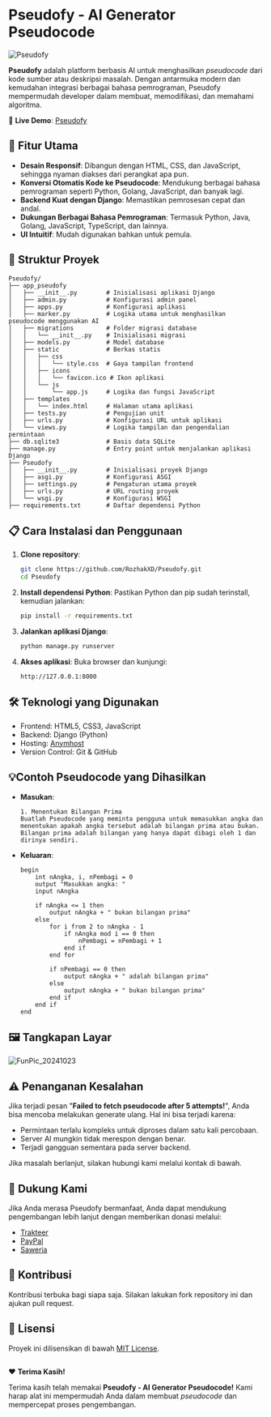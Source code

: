 # Pseudofy - AI Generator Pseudocode
![Pseudofy](https://github.com/user-attachments/assets/987fbe02-538c-43a3-bb0b-6ffd31ffbc9f)

**Pseudofy** adalah platform berbasis AI untuk menghasilkan _pseudocode_ dari kode sumber atau deskripsi masalah. Dengan antarmuka modern dan kemudahan integrasi berbagai bahasa pemrograman, Pseudofy mempermudah developer dalam membuat, memodifikasi, dan memahami algoritma.

🔗 **Live Demo**: [Pseudofy](https://pseudofy.rozhak.biz.id/)

## 🚀 Fitur Utama
- **Desain Responsif**: Dibangun dengan HTML, CSS, dan JavaScript, sehingga nyaman diakses dari perangkat apa pun.
- **Konversi Otomatis Kode ke Pseudocode**: Mendukung berbagai bahasa pemrograman seperti Python, Golang, JavaScript, dan banyak lagi.
- **Backend Kuat dengan Django**: Memastikan pemrosesan cepat dan andal.
- **Dukungan Berbagai Bahasa Pemrograman**: Termasuk Python, Java, Golang, JavaScript, TypeScript, dan lainnya.
- **UI Intuitif**: Mudah digunakan bahkan untuk pemula.

## 📂 Struktur Proyek
```plaintext
Pseudofy/
├── app_pseudofy
│   ├── __init__.py        # Inisialisasi aplikasi Django
│   ├── admin.py           # Konfigurasi admin panel
│   ├── apps.py            # Konfigurasi aplikasi
│   ├── marker.py          # Logika utama untuk menghasilkan pseudocode menggunakan AI
│   ├── migrations         # Folder migrasi database
│   │   └── __init__.py    # Inisialisasi migrasi
│   ├── models.py          # Model database
│   ├── static             # Berkas statis
│   │   ├── css
│   │   │   └── style.css  # Gaya tampilan frontend
│   │   ├── icons
│   │   │   └── favicon.ico # Ikon aplikasi
│   │   └── js
│   │       └── app.js     # Logika dan fungsi JavaScript
│   ├── templates
│   │   └── index.html     # Halaman utama aplikasi
│   ├── tests.py           # Pengujian unit
│   ├── urls.py            # Konfigurasi URL untuk aplikasi
│   └── views.py           # Logika tampilan dan pengendalian permintaan
├── db.sqlite3             # Basis data SQLite
├── manage.py              # Entry point untuk menjalankan aplikasi Django
├── Pseudofy
│   ├── __init__.py        # Inisialisasi proyek Django
│   ├── asgi.py            # Konfigurasi ASGI
│   ├── settings.py        # Pengaturan utama proyek
│   ├── urls.py            # URL routing proyek
│   └── wsgi.py            # Konfigurasi WSGI
├── requirements.txt       # Daftar dependensi Python
```

## 📋 Cara Instalasi dan Penggunaan
1. **Clone repository**:
    ```bash
    git clone https://github.com/RozhakXD/Pseudofy.git
    cd Pseudofy
    ```
2. **Install dependensi Python**: Pastikan Python dan pip sudah terinstall, kemudian jalankan:
    ```bash
    pip install -r requirements.txt
    ```
3. **Jalankan aplikasi Django**:
    ```bash
    python manage.py runserver
    ```
4. **Akses aplikasi**:
    Buka browser dan kunjungi:
    ```
    http://127.0.0.1:8000
    ```

## 🛠️ Teknologi yang Digunakan
- Frontend: HTML5, CSS3, JavaScript
- Backend: Django (Python)
- Hosting: [Anymhost](https://anymhost.id/)
- Version Control: Git & GitHub

## 💡Contoh Pseudocode yang Dihasilkan
- **Masukan**:
    ```plaintext
    1. Menentukan Bilangan Prima
    Buatlah Pseudocode yang meminta pengguna untuk memasukkan angka dan menentukan apakah angka tersebut adalah bilangan prima atau bukan. Bilangan prima adalah bilangan yang hanya dapat dibagi oleh 1 dan dirinya sendiri.
    ```
- **Keluaran**:
    ```plaintext
    begin
        int nAngka, i, nPembagi = 0
        output "Masukkan angka: "
        input nAngka
    
        if nAngka <= 1 then
            output nAngka + " bukan bilangan prima"
        else
            for i from 2 to nAngka - 1
                if nAngka mod i == 0 then
                    nPembagi = nPembagi + 1
                end if
            end for
    
            if nPembagi == 0 then
                output nAngka + " adalah bilangan prima"
            else
                output nAngka + " bukan bilangan prima"
            end if
        end if
    end
    ```

## 🖼️ Tangkapan Layar
![FunPic_20241023](https://github.com/user-attachments/assets/557dc12f-3061-42c1-8f9b-d61b796b3ce9)

## ⚠️ Penanganan Kesalahan
Jika terjadi pesan "**Failed to fetch pseudocode after 5 attempts!**", Anda bisa mencoba melakukan generate ulang.
Hal ini bisa terjadi karena:

- Permintaan terlalu kompleks untuk diproses dalam satu kali percobaan.
- Server AI mungkin tidak merespon dengan benar.
- Terjadi gangguan sementara pada server backend.

Jika masalah berlanjut, silakan hubungi kami melalui kontak di bawah.

## 💖 Dukung Kami
Jika Anda merasa Pseudofy bermanfaat, Anda dapat mendukung pengembangan lebih lanjut dengan memberikan donasi melalui:

- [Trakteer](https://trakteer.id/rozhak_official/tip)
- [PayPal](https://paypal.me/rozhak9)
- [Saweria](https://saweria.co/rozhak9)

## 🤝 Kontribusi
Kontribusi terbuka bagi siapa saja. Silakan lakukan fork repository ini dan ajukan pull request.

## 📝 Lisensi
Proyek ini dilisensikan di bawah [MIT License](https://github.com/RozhakXD/Pseudofy/blob/main/LICENSE).

##
❤️ **Terima Kasih!**

Terima kasih telah memakai **Pseudofy - AI Generator Pseudocode!** Kami harap alat ini mempermudah Anda dalam membuat _pseudocode_ dan mempercepat proses pengembangan.
##

